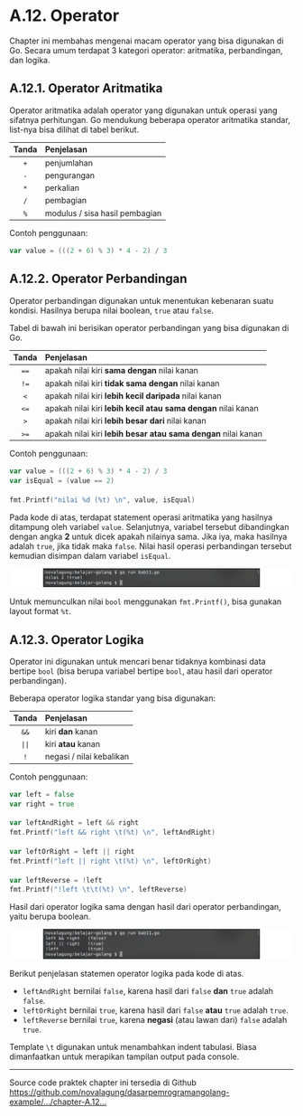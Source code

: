 # A.12. Operator

Chapter ini membahas mengenai macam operator yang bisa digunakan di Go. Secara umum terdapat 3 kategori operator: aritmatika, perbandingan, dan logika.

## A.12.1. Operator Aritmatika

Operator aritmatika adalah operator yang digunakan untuk operasi yang sifatnya perhitungan. Go mendukung beberapa operator aritmatika standar, list-nya bisa dilihat di tabel berikut.

| Tanda | Penjelasan |
| :---: | :--------- |
| `+` | penjumlahan |
| `-` | pengurangan |
| `*` | perkalian |
| `/` | pembagian |
| `%` | modulus / sisa hasil pembagian |

Contoh penggunaan:

```go
var value = (((2 + 6) % 3) * 4 - 2) / 3
```

## A.12.2. Operator Perbandingan

Operator perbandingan digunakan untuk menentukan kebenaran suatu kondisi. Hasilnya berupa nilai boolean, `true` atau `false`.

Tabel di bawah ini berisikan operator perbandingan yang bisa digunakan di Go.

| Tanda | Penjelasan |
| :---: | :--------- |
| `==`  | apakah nilai kiri **sama dengan** nilai kanan |
| `!=`  | apakah nilai kiri **tidak sama dengan** nilai kanan |
| `<`   | apakah nilai kiri **lebih kecil daripada** nilai kanan  |
| `<=`  | apakah nilai kiri **lebih kecil atau sama dengan** nilai kanan |
| `>`   | apakah nilai kiri **lebih besar dari** nilai kanan |
| `>=`  | apakah nilai kiri **lebih besar atau sama dengan** nilai kanan |

Contoh penggunaan:

```go
var value = (((2 + 6) % 3) * 4 - 2) / 3
var isEqual = (value == 2)

fmt.Printf("nilai %d (%t) \n", value, isEqual)
```

Pada kode di atas, terdapat statement operasi aritmatika yang hasilnya ditampung oleh variabel `value`. Selanjutnya, variabel tersebut dibandingkan dengan angka **2** untuk dicek apakah nilainya sama. Jika iya, maka hasilnya adalah `true`, jika tidak maka `false`. Nilai hasil operasi perbandingan tersebut kemudian disimpan dalam variabel `isEqual`.

![Penggunaan operator perbandingan](images/A_operator_1_operator_comparison.png)

Untuk memunculkan nilai `bool` menggunakan `fmt.Printf()`, bisa gunakan layout format `%t`.

## A.12.3. Operator Logika

Operator ini digunakan untuk mencari benar tidaknya kombinasi data bertipe `bool` (bisa berupa variabel bertipe `bool`, atau hasil dari operator perbandingan).

Beberapa operator logika standar yang bisa digunakan:

| Tanda | Penjelasan |
| :---: | :--------- |
| `&&` | kiri **dan** kanan |
| <code>&#124;&#124;</code> | kiri **atau** kanan |
| `!` | negasi / nilai kebalikan |

Contoh penggunaan:

```go
var left = false
var right = true

var leftAndRight = left && right
fmt.Printf("left && right \t(%t) \n", leftAndRight)

var leftOrRight = left || right
fmt.Printf("left || right \t(%t) \n", leftOrRight)

var leftReverse = !left
fmt.Printf("!left \t\t(%t) \n", leftReverse)
```

Hasil dari operator logika sama dengan hasil dari operator perbandingan, yaitu berupa boolean.

![Penerapan operator logika](images/A_operator_2_operator_logical.png)

Berikut penjelasan statemen operator logika pada kode di atas.

 - `leftAndRight` bernilai `false`, karena hasil dari `false` **dan** `true` adalah `false`.
 - `leftOrRight` bernilai `true`, karena hasil dari `false` **atau** `true` adalah `true`.
 - `leftReverse` bernilai `true`, karena **negasi** (atau lawan dari) `false` adalah `true`.

Template `\t` digunakan untuk menambahkan indent tabulasi. Biasa dimanfaatkan untuk merapikan tampilan output pada console.

---

<div class="source-code-link">
    <div class="source-code-link-message">Source code praktek chapter ini tersedia di Github</div>
    <a href="https://github.com/novalagung/dasarpemrogramangolang-example/tree/master/chapter-A.12-operator">https://github.com/novalagung/dasarpemrogramangolang-example/.../chapter-A.12...</a>
</div>
